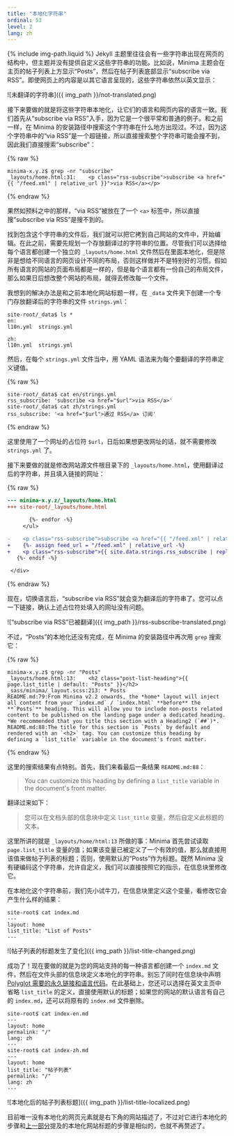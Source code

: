 ```yaml
---
title: "本地化字符串"
ordinal: 53
level: 2
lang: zh
---
```

{% include img-path.liquid %}
Jekyll 主题里往往会有一些字符串出现在网页的结构中，但主题并没有提供自定义这些字符串的功能。比如说，Minima 主题会在主页的帖子列表上方显示“Posts”，然后在帖子列表底部显示“subscribe via RSS”。即使网页上的内容是以其它语言呈现的，这些字符串依然以英文显示：

![未翻译的字符串]({{ img_path }}/not-translated.png)

接下来要做的就是将这些字符串本地化，让它们的语言和网页内容的语言一致。我们首先从“subscribe via RSS”入手，因为它是一个很平常和普通的例子。和之前一样，在 Minima 的安装路径中搜索这个字符串在什么地方出现过。不过，因为这个字符串中的“via RSS”是一个超链接，所以直接搜索整个字符串可能会搜不到，因此我们直接搜索“subscribe”：

{% raw %}
```console
minima-x.y.z$ grep -nr "subscribe"
_layouts/home.html:31:    <p class="rss-subscribe">subscribe <a href="{{ "/feed.xml" | relative_url }}">via RSS</a></p>
```
{% endraw %}

果然如预料之中的那样，“via RSS”被放在了一个 `<a>` 标签中，所以直接搜“subscribe via RSS”是搜不到的。

找到包含这个字符串的文件后，我们就可以把它拷到自己网站的文件中，开始编辑。在此之前，需要先规划一个存放翻译过的字符串的位置。尽管我们可以选择给每个语言都创建一个独立的 `_layouts/home.html` 文件然后在里面本地化，但是除非是想给不同语言的网页设计不同的布局，否则这样做并不是特别好的习惯。假如所有语言的网站的页面布局都是一样的，但是每个语言都有一份自己的布局文件，那么如果日后想改整个网站的布局，就得去修改每一个文件。

我想到的解决办法是和之前本地化网站标题一样，在 `_data` 文件夹下创建一个专门存放翻译后的字符串的文件 `strings.yml`：

```console
site-root/_data$ ls *
en:
l10n.yml  strings.yml

zh:
l10n.yml  strings.yml
```

然后，在每个 `strings.yml` 文件当中，用 YAML 语法来为每个要翻译的字符串定义键值。

{% raw %}
```console
site-root/_data$ cat en/strings.yml
rss_subscribe: 'subscribe <a href="$url">via RSS</a>'
site-root/_data$ cat zh/strings.yml
rss_subscribe: '<a href="$url">通过 RSS</a> 订阅'
```
{% endraw %}

这里使用了一个网址的占位符 `$url`，日后如果想更改网址的话，就不需要修改 `strings.yml` 了。

接下来要做的就是修改网站源文件根目录下的 `_layouts/home.html`，使用翻译过后的字符串，并且填入链接的网址：

{% raw %}
```diff
--- minima-x.y.z/_layouts/home.html
+++ site-root/_layouts/home.html

       {%- endfor -%}
     </ul>

-    <p class="rss-subscribe">subscribe <a href="{{ "/feed.xml" | relative_url }}">via RSS</a></p>
+    {%- assign feed_url = "/feed.xml" | relative_url -%}
+    <p class="rss-subscribe">{{ site.data.strings.rss_subscribe | replace: "$url", feed_url }}</p>
   {%- endif -%}

 </div>
```
{% endraw %}

现在，切换语言后，“subscribe via RSS”就会变为翻译后的字符串了。您可以点一下链接，确认上述占位符处填入的网址没有问题。

![“subscribe via RSS”已被翻译]({{ img_path }}/rss-subscribe-translated.png)

不过，“Posts”的本地化还没有完成，在 Minima 的安装路径中再次用 `grep` 搜索它：

{% raw %}
```console
minima-x.y.z$ grep -nr "Posts"
_layouts/home.html:13:    <h2 class="post-list-heading">{{ page.list_title | default: "Posts" }}</h2>
_sass/minima/_layout.scss:213: * Posts
README.md:79:From Minima v2.2 onwards, the *home* layout will inject all content from your `index.md` / `index.html` **before** the **`Posts`** heading. This will allow you to include non-posts related content to be published on the landing page under a dedicated heading. *We recommended that you title this section with a Heading2 (`##`)*.
README.md:88:The title for this section is `Posts` by default and rendered with an `<h2>` tag. You can customize this heading by defining a `list_title` variable in the document's front matter.
```
{% endraw %}

这里的搜索结果有点特别。首先，我们来看最后一条结果 `README.md:88`：

> You can customize this heading by defining a `list_title` variable in the
> document's front matter.

翻译过来如下：

> 您可以在文档头部的信息块中定义 `list_title` 变量，然后自定义此标题的文本。

这里所讲的就是 `_layouts/home/html:13` 所做的事：Minima 首先尝试读取 `page.list_title` 变量的值；如果该变量已被定义了一个有效的值，那么就直接用该值来做帖子列表的标题；否则，使用默认的“Posts”作为标题。既然 Minima 没有硬编码这个字符串，允许自定义，我们可以直接按照它的指示，在信息块里修改它。

在本地化这个字符串前，我们先小试牛刀，在信息块里定义这个变量，看修改它会产生什么样的结果：

```console
site-root$ cat index.md
---
layout: home
list_title: "List of Posts"
---
```

![帖子列表的标题发生了变化]({{ img_path }}/list-title-changed.png)

成功了！现在要做的就是为您的网站支持的每一种语言都创建一个 `index.md` 文件，然后在文件头部的信息块定义本地化的字符串。别忘了同时在信息块中声明 [Polyglot 需要的永久链接和语言代码](https://github.com/untra/polyglot/blob/1.3.2/README.md#how-to-use-it)。在此基础上，您还可以选择在英文主页中省略 `list_title` 的定义，直接使用默认的标题；如果您的网站的默认语言有自己的 `index.md`，还可以将原有的 `index.md` 文件删除。

```console
site-root$ cat index-en.md
---
layout: home
permalink: "/"
lang: zh
---
site-root$ cat index-zh.md
---
layout: home
list_title: "帖子列表"
permalink: "/"
lang: zh
---
```

![本地化后的帖子列表标题]({{ img_path }}/list-title-localized.png)

目前唯一没有本地化的网页元素就是右下角的网站描述了，不过对它进行本地化的步骤和[上一部分](localize-site-title)提及的本地化网站标题的步骤是相似的，也就不再赘述了。
